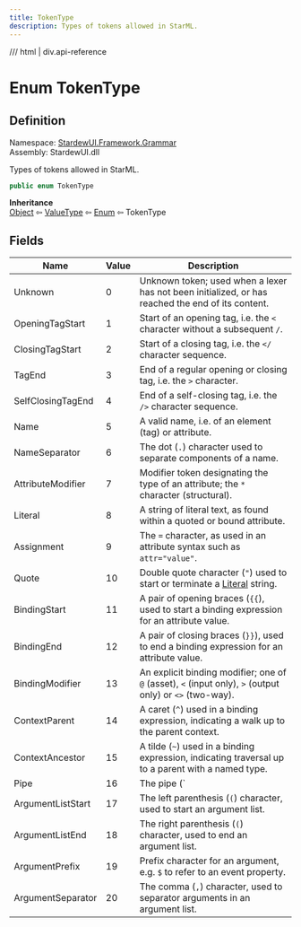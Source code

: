 ```yaml
---
title: TokenType
description: Types of tokens allowed in StarML.
---
```


<link rel="stylesheet" href="/StardewUI/stylesheets/reference.css" />

/// html | div.api-reference

# Enum TokenType

## Definition

<div class="api-definition" markdown>

Namespace: [StardewUI.Framework.Grammar](index.md)  
Assembly: StardewUI.dll  

</div>

Types of tokens allowed in StarML.

```cs
public enum TokenType
```

**Inheritance**  
[Object](https://learn.microsoft.com/en-us/dotnet/api/system.object) ⇦ [ValueType](https://learn.microsoft.com/en-us/dotnet/api/system.valuetype) ⇦ [Enum](https://learn.microsoft.com/en-us/dotnet/api/system.enum) ⇦ TokenType

## Fields

 | Name | Value | Description |
| --- | --- | --- |
| <a id="unknown">Unknown</a> | 0 | Unknown token; used when a lexer has not been initialized, or has reached the end of its content. | 
| <a id="openingtagstart">OpeningTagStart</a> | 1 | Start of an opening tag, i.e. the `<` character without a subsequent `/`. | 
| <a id="closingtagstart">ClosingTagStart</a> | 2 | Start of a closing tag, i.e. the `</` character sequence. | 
| <a id="tagend">TagEnd</a> | 3 | End of a regular opening or closing tag, i.e. the `>` character. | 
| <a id="selfclosingtagend">SelfClosingTagEnd</a> | 4 | End of a self-closing tag, i.e. the `/>` character sequence. | 
| <a id="name">Name</a> | 5 | A valid name, i.e. of an element (tag) or attribute. | 
| <a id="nameseparator">NameSeparator</a> | 6 | The dot (`.`) character used to separate components of a name. | 
| <a id="attributemodifier">AttributeModifier</a> | 7 | Modifier token designating the type of an attribute; the `*` character (structural). | 
| <a id="literal">Literal</a> | 8 | A string of literal text, as found within a quoted or bound attribute. | 
| <a id="assignment">Assignment</a> | 9 | The `=` character, as used in an attribute syntax such as `attr="value"`. | 
| <a id="quote">Quote</a> | 10 | Double quote character (`"`) used to start or terminate a [Literal](tokentype.md#literal) string. | 
| <a id="bindingstart">BindingStart</a> | 11 | A pair of opening braces (`{{`), used to start a binding expression for an attribute value. | 
| <a id="bindingend">BindingEnd</a> | 12 | A pair of closing braces (`}}`), used to end a binding expression for an attribute value. | 
| <a id="bindingmodifier">BindingModifier</a> | 13 | An explicit binding modifier; one of `@` (asset), `<` (input only), `>` (output only) or `<>` (two-way). | 
| <a id="contextparent">ContextParent</a> | 14 | A caret (`^`) used in a binding expression, indicating a walk up to the parent context. | 
| <a id="contextancestor">ContextAncestor</a> | 15 | A tilde (`~`) used in a binding expression, indicating traversal up to a parent with a named type. | 
| <a id="pipe">Pipe</a> | 16 | The pipe (`|`) character, which is used to start and end event bindings. | 
| <a id="argumentliststart">ArgumentListStart</a> | 17 | The left parenthesis (`(`) character, used to start an argument list. | 
| <a id="argumentlistend">ArgumentListEnd</a> | 18 | The right parenthesis (`(`) character, used to end an argument list. | 
| <a id="argumentprefix">ArgumentPrefix</a> | 19 | Prefix character for an argument, e.g. `$` to refer to an event property. | 
| <a id="argumentseparator">ArgumentSeparator</a> | 20 | The comma (`,`) character, used to separator arguments in an argument list. | 

